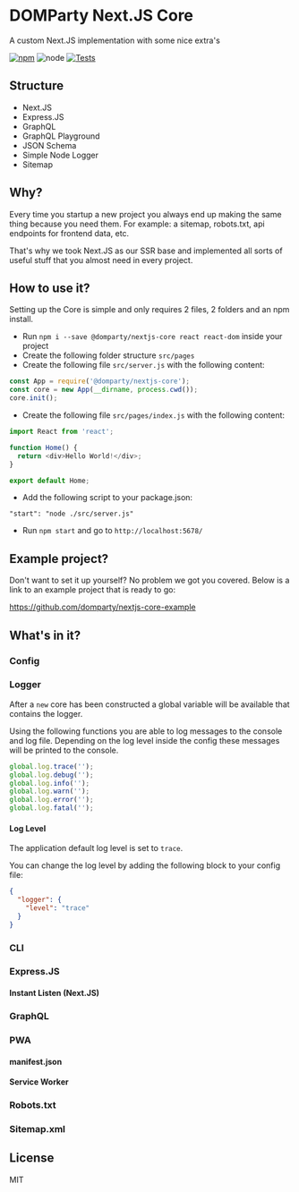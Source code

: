 # DOMParty Next.JS Core

A custom Next.JS implementation with some nice extra's

[![npm](https://img.shields.io/npm/v/@domparty/nextjs-core.svg)](https://www.npmjs.com/package/@domparty/nextjs-core) ![node](https://img.shields.io/node/v/@domparty/nextjs-core.svg) [![Tests](https://github.com/domparty/nextjs-core/workflows/Tests/badge.svg?branch=master)](https://github.com/domparty/nextjs-core/actions?query=workflow%3ATests)

## Structure
- Next.JS
- Express.JS
- GraphQL
- GraphQL Playground
- JSON Schema
- Simple Node Logger
- Sitemap

## Why?

Every time you startup a new project you always end up making the same thing because you need them.
For example: a sitemap, robots.txt, api endpoints for frontend data, etc.

That's why we took Next.JS as our SSR base and implemented all sorts of useful stuff that you almost need in every project.

## How to use it?

Setting up the Core is simple and only requires 2 files, 2 folders and an npm install.

- Run `npm i --save @domparty/nextjs-core react react-dom` inside your project
- Create the following folder structure `src/pages`
- Create the following file `src/server.js` with the following content:
```javascript
const App = require('@domparty/nextjs-core');
const core = new App(__dirname, process.cwd());
core.init();
```
- Create the following file `src/pages/index.js` with the following content:
```javascript
import React from 'react';

function Home() {
  return <div>Hello World!</div>;
}

export default Home;
```
- Add the following script to your package.json:
```
"start": "node ./src/server.js"
```
- Run `npm start` and go to `http://localhost:5678/`

## Example project?
Don't want to set it up yourself? No problem we got you covered.
Below is a link to an example project that is ready to go:

https://github.com/domparty/nextjs-core-example

## What's in it?
### Config

### Logger
After a `new` core has been constructed a global variable will be available that contains the logger.

Using the following functions you are able to log messages to the console and log file.
Depending on the log level inside the config these messages will be printed to the console.
```javascript
global.log.trace('');
global.log.debug('');
global.log.info('');
global.log.warn('');
global.log.error('');
global.log.fatal('');
```

#### Log Level
The application default log level is set to `trace`.

You can change the log level by adding the following block to your config file:
```json
{
  "logger": {
    "level": "trace"
  }
}
```

### CLI

### Express.JS

#### Instant Listen (Next.JS)

### GraphQL

### PWA
#### manifest.json

#### Service Worker

### Robots.txt

### Sitemap.xml

## License

MIT

